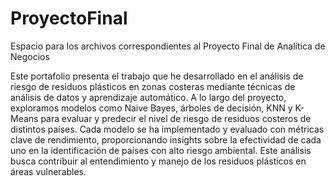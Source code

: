 # ProyectoFinal
Espacio para los archivos correspondientes al Proyecto Final de Analítica de Negocios

Este portafolio presenta el trabajo que he desarrollado en el análisis de riesgo de residuos plásticos en zonas costeras mediante técnicas de análisis de datos y aprendizaje automático. A lo largo del proyecto, exploramos modelos como Naive Bayes, árboles de decisión, KNN y K-Means para evaluar y predecir el nivel de riesgo de residuos costeros de distintos países. Cada modelo se ha implementado y evaluado con métricas clave de rendimiento, proporcionando insights sobre la efectividad de cada uno en la identificación de países con alto riesgo ambiental. Este análisis busca contribuir al entendimiento y manejo de los residuos plásticos en áreas vulnerables.
